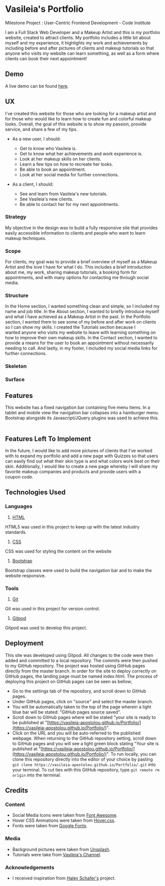 # Vasileia's Portfolio
Milestone Project : User-Centric Frontend Development - Code Institute 

I am a Full Stack Web Developer and a Makeup Artist and this is my portfolio website, created to attract clients. My portfolio includes a little bit about myself and my experience, it highlights my work and achievements by including before and after pictures of clients and makeup tutorials so that anyone who visits my website can learn something, as well as a form where clients can book their next appointment! 

## Demo 

A live demo can be found [here](https://vasileia-apostolou.github.io/Portfolio/).

## UX 

I've created this website for those who are looking for a makeup artist and for those who would like to learn how to create fun and colorful makeup looks. Overall, the goal of this website is to show my passion, provide service, and share a few of my tips. 

* As a new user, I should:   

    * Get to know who Vasileia is.
    * Get to know what her achievements and work experience is.
    * Look at her makeup skills on her clients.
    * Learn a few tips on how to recreate her looks.
    * Be able to book an appointment.
    * Look at her social media for further connections.
   
* As a client, I should: 
     
    * See and learn from Vasileia's new tutorials.
    * See Vasileia's new clients.
    * Be able to contact her for my next appointments.


 ### Strategy 

 My objective in the design was to build a fully responsive site that provides easily accessible information to clients and people who want to learn makeup techniques. 


### Scope

For clients, my goal was to provide a brief overview of myself as a Makeup Artist and the love I have for what I do. This includes a brief introduction about me, my work, sharing makeup tutorials, a booking form for appointments, and with many options for contacting me through social media.

### Structure 


In the Home section, I wanted something clean and simple, so I included my name and job title. In the About section, I wanted to briefly introduce myself and what I have achieved as a Makeup Artist in the past. In the Portfolio section, I wanted them to see some of my before and after work on clients so I can show my skills. I created the Tutorials section because I wanted anyone who visits my website to leave with learning something on how to improve their own makeup skills. In the Contact section, I wanted to provide a means for the user to book an appointment without necessarily needing to call. And lastly, in my footer, I included my social media links for further connections.

### Skeleton


### Surface


## Features 

This website has a fixed navigation bar containing five menu items. In a tablet and mobile view the navigation bar collapses into a hamburger menu. Bootstrap alongside its Javascript/JQuery plugins was used to achieve this.
  
## Features Left To Implement

In the future, I would like to add more pictures of clients that I've worked with to expand my portfolio and add a new page with Quizzes so that users can easily find out what their skin type is and what colors work best on their skin. Additionally, I would like to create a new page whereby I will share my favorite makeup companies and products and provide users with a coupon code.

## Technologies Used 

### Languages 

1. [HTML](https://en.wikipedia.org/wiki/HTML)

HTML5 was used in this project to keep up with the latest industry standards.

1. [CSS](https://en.wikipedia.org/wiki/Cascading_Style_Sheets)

CSS was used for styling the content on the website

1. [Bootstrap](https://getbootstrap.com/)

Bootstrap classes were used to build the navigation bar and to make the website responsive.


### Tools 

1. [Git](https://git-scm.com/)

Git was used in this project for version control.

1. [Gitpod](https://www.gitpod.io/)

Gitpod was used to develop this project.
  

## Deployment 

This site was developed using Gitpod. All changes to the code were then added and committed to a local repository. The commits were then pushed to my GitHub repository. The project was hosted using GitHub pages directly from the master branch. In order for the site to deploy correctly on GitHub pages, the landing page must be named index.html. The process of deploying this project on GitHub pages can be seen as bellow; 

* Go to the settings tab of the repository, and scroll down to GitHub pages.
* Under GitHub pages, click on "source" and select the master branch.
* You will be automatically taken to the top of the page wherein a light blue bar will be stated: "GitHub pages source saved".
*  Scroll down to GitHub pages where will be stated "your site is ready to be published at "[https://vasileia-apostolou.github.io/Portfolio/](https://vasileia-apostolou.github.io/Portfolio/)".
* Click on the URL and you will be auto-referred to the published webpage. When returning to the GitHub repository setting, scroll down to GitHub pages and you will see a light green block stating "Your site is published at "[https://vasileia-apostolou.github.io/Portfolio/](https://vasileia-apostolou.github.io/Portfolio/)".
To run locally, you can clone this repository directly into the editor of your choice by pasting `git clone https://vasileia-apostolou.github.io/Portfolio/.git` into your terminal. To cut ties with this GitHub repository, type `git remote rm origin` into the terminal.

## Credits 

### Content 

* Social Media Icons were taken from [Font Awesome](https://fontawesome.com/).
* Hover CSS Animations were taken from [Hover.css](http://ianlunn.github.io/Hover/).
* Fonts were taken from [Google Fonts](https://fonts.google.com/).

### Media 
 
 * Background pictures were taken from [Unsplash](https://unsplash.com/).
 * Tutorials were take from [Vasileia's Channel](https://www.youtube.com/channel/UC-u1GYx9G1DYBpufa3GyPlg?view_as=subscriber).

 ### Acknowledgements 
  
  * I received inspiration from [Haley Schafer's](https://www.haleyschafer.com/) project.





